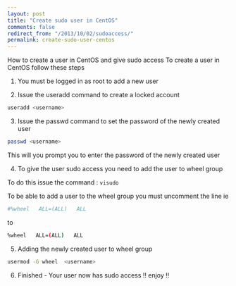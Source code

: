 ```yaml
---
layout: post
title: "Create sudo user in CentOS"
comments: false
redirect_from: "/2013/10/02/sudoaccess/"
permalink: create-sudo-user-centos
---
```


How to create a user in CentOS and give sudo access
To create a user in CentOS follow these steps

1. You must be logged in as root to add a new user

2. Issue the useradd command to create a locked account
~~~sh
useradd <username>
~~~

3. Issue the passwd command to set the password of the newly created user
~~~sh
passwd <username>
~~~

This will you prompt you to enter the password of the newly created user

4. To give the user sudo access you need to add  the user to wheel group 

To do this issue the command : `visudo`

To be able to add a user to the wheel group you must uncomment the line ie
~~~sh
#%wheel   ALL=(ALL)   ALL
~~~ 
to
~~~sh
%wheel   ALL=(ALL)   ALL
~~~

5. Adding the newly created user to wheel group
~~~sh
usermod -G wheel  <username>
~~~

6. Finished  - Your user now has sudo access !! enjoy !!